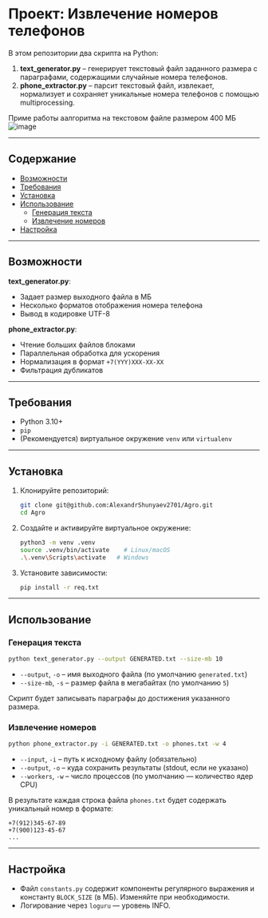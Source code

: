 # Проект: Извлечение номеров телефонов

В этом репозитории два скрипта на Python:

1. **text_generator.py** – генерирует текстовый файл заданного размера с параграфами, содержащими случайные номера телефонов.
2. **phone_extractor.py** – парсит текстовый файл, извлекает, нормализует и сохраняет уникальные номера телефонов с помощью multiprocessing.

Приме работы аалгоритма на текстовом файле размером 400 МБ
![image](https://github.com/user-attachments/assets/fe6862e3-8e9b-4a66-8e98-190e8fd345c9)


---

## Содержание

- [Возможности](#возможности)
- [Требования](#требования)
- [Установка](#установка)
- [Использование](#использование)
  - [Генерация текста](#генерация-текста)
  - [Извлечение номеров](#извлечение-номеров)
- [Настройка](#настройка)

---

## Возможности

**text_generator.py**:
- Задает размер выходного файла в МБ
- Несколько форматов отображения номера телефона
- Вывод в кодировке UTF-8

**phone_extractor.py**:
- Чтение больших файлов блоками
- Параллельная обработка для ускорения
- Нормализация в формат `+7(YYY)XXX-XX-XX`
- Фильтрация дубликатов

---

## Требования

- Python 3.10+
- `pip`
- (Рекомендуется) виртуальное окружение `venv` или `virtualenv`

---

## Установка

1. Клонируйте репозиторий:
   ```bash
   git clone git@github.com:AlexandrShunyaev2701/Agro.git
   cd Agro
   ```
2. Создайте и активируйте виртуальное окружение:
   ```bash
   python3 -m venv .venv
   source .venv/bin/activate    # Linux/macOS
   .\.venv\Scripts\activate   # Windows
   ```
3. Установите зависимости:
   ```bash
   pip install -r req.txt
   ```

---

## Использование

### Генерация текста

```bash
python text_generator.py --output GENERATED.txt --size-mb 10
```

- `--output`, `-o` – имя выходного файла (по умолчанию `generated.txt`)
- `--size-mb`, `-s` – размер файла в мегабайтах (по умолчанию `5`)

Скрипт будет записывать параграфы до достижения указанного размера.

### Извлечение номеров

```bash
python phone_extractor.py -i GENERATED.txt -o phones.txt -w 4
```

- `--input`, `-i` – путь к исходному файлу (обязательно)
- `--output`, `-o` – куда сохранить результаты (stdout, если не указано)
- `--workers`, `-w` – число процессов (по умолчанию — количество ядер CPU)

В результате каждая строка файла `phones.txt` будет содержать уникальный номер в формате:

```
+7(912)345-67-89
+7(900)123-45-67
...
```

---

## Настройка

- Файл `constants.py` содержит компоненты регулярного выражения и константу `BLOCK_SIZE` (в МБ). Изменяйте при необходимости.
- Логирование через `loguru` — уровень INFO.
